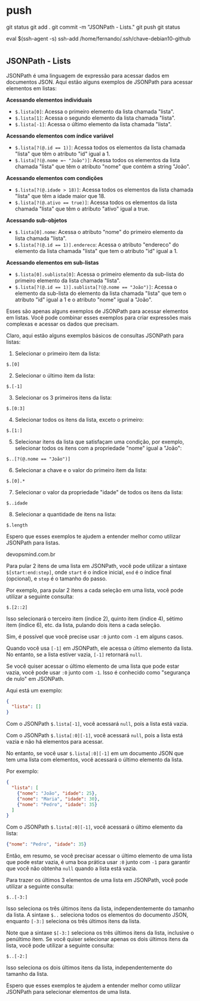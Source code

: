 
# ###################################################################################################################### 
# ###################################################################################################################### 
#  push

git status
git add .
git commit -m "JSONPath - Lists."
git push
git status


eval $(ssh-agent -s)
ssh-add /home/fernando/.ssh/chave-debian10-github


# ###################################################################################################################### 
# ###################################################################################################################### 
## JSONPath - Lists

JSONPath é uma linguagem de expressão para acessar dados em documentos JSON. Aqui estão alguns exemplos de JSONPath para acessar elementos em listas:

**Acessando elementos individuais**

* `$.lista[0]`: Acessa o primeiro elemento da lista chamada "lista".
* `$.lista[1]`: Acessa o segundo elemento da lista chamada "lista".
* `$.lista[-1]`: Acessa o último elemento da lista chamada "lista".

**Acessando elementos com índice variável**

* `$.lista[?(@.id == 1)]`: Acessa todos os elementos da lista chamada "lista" que têm o atributo "id" igual a 1.
* `$.lista[?(@.nome =~ "João")]`: Acessa todos os elementos da lista chamada "lista" que têm o atributo "nome" que contém a string "João".

**Acessando elementos com condições**

* `$.lista[?(@.idade > 18)]`: Acessa todos os elementos da lista chamada "lista" que têm a idade maior que 18.
* `$.lista[?(@.ativo == true)]`: Acessa todos os elementos da lista chamada "lista" que têm o atributo "ativo" igual a true.

**Acessando sub-objetos**

* `$.lista[0].nome`: Acessa o atributo "nome" do primeiro elemento da lista chamada "lista".
* `$.lista[?(@.id == 1)].endereco`: Acessa o atributo "endereco" do elemento da lista chamada "lista" que tem o atributo "id" igual a 1.

**Acessando elementos em sub-listas**

* `$.lista[0].sublista[0]`: Acessa o primeiro elemento da sub-lista do primeiro elemento da lista chamada "lista".
* `$.lista[?(@.id == 1)].sublista[?(@.nome == "João")]`: Acessa o elemento da sub-lista do elemento da lista chamada "lista" que tem o atributo "id" igual a 1 e o atributo "nome" igual a "João".

Esses são apenas alguns exemplos de JSONPath para acessar elementos em listas. Você pode combinar esses exemplos para criar expressões mais complexas e acessar os dados que precisam.



Claro, aqui estão alguns exemplos básicos de consultas JSONPath para listas:

1. Selecionar o primeiro item da lista:
```jsonpath
$.[0]
```
2. Selecionar o último item da lista:
```jsonpath
$.[-1]
```
3. Selecionar os 3 primeiros itens da lista:
```jsonpath
$.[0:3]
```
4. Selecionar todos os itens da lista, exceto o primeiro:
```jsonpath
$.[1:]
```
5. Selecionar itens da lista que satisfaçam uma condição, por exemplo, selecionar todos os itens com a propriedade "nome" igual a "João":
```jsonpath
$..[?(@.nome == "João")]
```
6. Selecionar a chave e o valor do primeiro item da lista:
```jsonpath
$.[0].*
```
7. Selecionar o valor da propriedade "idade" de todos os itens da lista:
```jsonpath
$..idade
```
8. Selecionar a quantidade de itens na lista:
```jsonpath
$.length
```

Espero que esses exemplos te ajudem a entender melhor como utilizar JSONPath para listas.


devopsmind.com.br




Para pular 2 itens de uma lista em JSONPath, você pode utilizar a sintaxe `$[start:end:step]`, onde `start` é o índice inicial, `end` é o índice final (opcional), e `step` é o tamanho do passo.

Por exemplo, para pular 2 itens a cada seleção em uma lista, você pode utilizar a seguinte consulta:
```jsonpath
$.[2::2]
```
Isso selecionará o terceiro item (índice 2), quinto item (índice 4), sétimo item (índice 6), etc. da lista, pulando dois itens a cada seleção.




Sim, é possível que você precise usar `:0` junto com `-1` em alguns casos.

Quando você usa `[-1]` em JSONPath, ele acessa o último elemento da lista. No entanto, se a lista estiver vazia, `[-1]` retornará `null`.

Se você quiser acessar o último elemento de uma lista que pode estar vazia, você pode usar `:0` junto com `-1`. Isso é conhecido como "segurança de nulo" em JSONPath.

Aqui está um exemplo:

```json
{
  "lista": []
}
```

Com o JSONPath `$.lista[-1]`, você acessará `null`, pois a lista está vazia.

Com o JSONPath `$.lista[:0][-1]`, você acessará `null`, pois a lista está vazia e não há elementos para acessar.

No entanto, se você usar `$.lista[:0][-1]` em um documento JSON que tem uma lista com elementos, você acessará o último elemento da lista.

Por exemplo:

```json
{
  "lista": [
    {"nome": "João", "idade": 25},
    {"nome": "Maria", "idade": 30},
    {"nome": "Pedro", "idade": 35}
  ]
}
```

Com o JSONPath `$.lista[:0][-1]`, você acessará o último elemento da lista:

```json
{"nome": "Pedro", "idade": 35}
```

Então, em resumo, se você precisar acessar o último elemento de uma lista que pode estar vazia, é uma boa prática usar `:0` junto com `-1` para garantir que você não obtenha `null` quando a lista está vazia.





Para trazer os últimos 3 elementos de uma lista em JSONPath, você pode utilizar a seguinte consulta:
```jsonpath
$..[-3:]
```
Isso seleciona os três últimos itens da lista, independentemente do tamanho da lista. A sintaxe `$..` seleciona todos os elementos do documento JSON, enquanto `[-3:]` seleciona os três últimos itens da lista.

Note que a sintaxe `$[-3:]` seleciona os três últimos itens da lista, inclusive o penúltimo item. Se você quiser selecionar apenas os dois últimos itens da lista, você pode utilizar a seguinte consulta:
```jsonpath
$..[-2:]
```
Isso seleciona os dois últimos itens da lista, independentemente do tamanho da lista. 

Espero que esses exemplos te ajudem a entender melhor como utilizar JSONPath para selecionar elementos de uma lista.